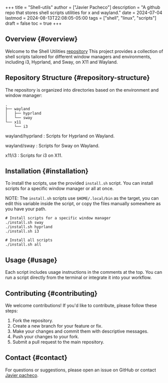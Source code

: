 +++
title = "Shell-utils"
author = ["Javier Pacheco"]
description = "A github repo that stores shell scripts utilities for x and wayland."
date = 2024-07-04
lastmod = 2024-08-13T22:08:05-05:00
tags = ["shell", "linux", "scripts"]
draft = false
toc = true
+++

## Overview {#overview}

Welcome to the Shell Utilities [repository](https://github.com/jpachecoxyz/shell-utils) This project provides a collection of shell scripts tailored for different window managers and environments, including i3, Hyprland, and Sway, on X11 and Wayland.


## Repository Structure {#repository-structure}

The repository is organized into directories based on the environment and window manager:

```shell
.
├── wayland
│   ├── hyprland
│   └── sway
└── x11
    └── i3
```

wayland/hyprland
: Scripts for Hyprland on Wayland.

wayland/sway
: Scripts for Sway on Wayland.

x11/i3
: Scripts for i3 on X11.


## Installation {#installation}

To install the scripts, use the provided `install.sh` script. You can install scripts for a specific window manager or all at once.

NOTE: The `install.sh` scripts use `$HOME/.local/bin` as the target, you can edit this variable inside the script, or copy the files manually somewhere as you have your path.

```shell
# Install scripts for a specific window manager
./install.sh sway
./install.sh hyprland
./install.sh i3

# Install all scripts
./install.sh all
```


## Usage {#usage}

Each script includes usage instructions in the comments at the top. You can run a script directly from the terminal or integrate it into your workflow.


## Contributing {#contributing}

We welcome contributions! If you'd like to contribute, please follow these steps:

1.  Fork the repository.
2.  Create a new branch for your feature or fix.
3.  Make your changes and commit them with descriptive messages.
4.  Push your changes to your fork.
5.  Submit a pull request to the main repository.


## Contact {#contact}

For questions or suggestions, please open an issue on GitHub or contact [Javier pacheco](mailto:javier@jpacheco.xyz).
